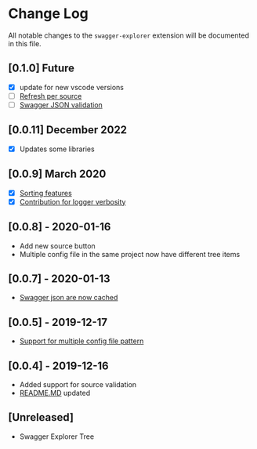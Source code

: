 # Change Log

All notable changes to the `swagger-explorer` extension will be documented in this file.

## [0.1.0] Future

* [x] update for new vscode versions
* [ ] [Refresh per source](https://github.com/dardino/vscode-swagger-explorer/issues/11)
* [ ] [Swagger JSON validation](https://github.com/dardino/vscode-swagger-explorer/issues/12)

## [0.0.11] December 2022

* [x] Updates some libraries

## [0.0.9] March 2020

* [x] [Sorting features](https://github.com/dardino/vscode-swagger-explorer/issues/17)
* [x] [Contribution for logger verbosity](https://github.com/dardino/vscode-swagger-explorer/issues/16)

## [0.0.8] - 2020-01-16

* Add new source button
* Multiple config file in the same project now have different tree items

## [0.0.7] - 2020-01-13

* [Swagger json are now cached](https://github.com/dardino/vscode-swagger-explorer/pull/14)

## [0.0.5] - 2019-12-17

* [Support for multiple config file pattern](https://github.com/dardino/vscode-swagger-explorer/pull/8)

## [0.0.4] - 2019-12-16

* Added support for source validation
* [README.MD](README.md) updated

## [Unreleased]

* Swagger Explorer Tree
